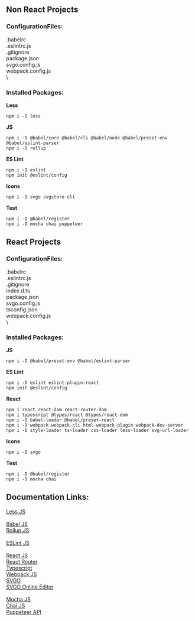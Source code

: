 ## Non React Projects
### ConfigurationFiles:
.babelrc\
.eslintrc.js\
.gitignore\
package.json\
svgo.config.js\
webpack.config.js\
\
### Installed Packages:
**Less**
```
npm i -D less
```
**JS**
```
npm i -D @babel/core @babel/cli @babel/node @babel/preset-env @babel/eslint-parser
npm i -D rollup
```
**ES Lint**
```
npm i -D eslint
npm init @eslint/config
```
**Icons**
```
npm i -D svgo svgstore-cli
```
**Test**
```
npm i -D @babel/register
npm i -D mocha chai puppeteer
```
## React Projects
### ConfigurationFiles:
.babelrc\
.eslintrc.js\
.gitignore\
index.d.ts\
package.json\
svgo.config.js\
tsconfig.json\
webpack.config.js\
\
### Installed Packages:
**JS**
```
npm i -D @babel/preset-env @babel/eslint-parser
```
**ES Lint**
```
npm i -D eslint eslint-plugin-react
npm init @eslint/config
```
**React**
```
npm i react react-dom react-router-dom
npm i typescript @types/react @types/react-dom
npm i -D babel-loader @babel/preset-react
npm i -D webpack webpack-cli html-webpack-plugin webpack-dev-server
npm i -D style-loader ts-loader css-loader less-loader svg-url-loader
```
**Icons**
```
npm i -D svgo
```
**Test**
```
npm i -D @babel/register
npm i -D mocha chai
```
## Documentation Links:
[Less JS](https://lesscss.org/usage)\
\
[Babel JS](https://babeljs.io/docs/en/options)\
[Rollup JS](https://rollupjs.org/guide/en)\
\
[ESLint JS](https://eslint.org/docs/rules)\
\
[React JS](https://reactjs.org)\
[React Router](https://reactrouter.com)\
[Typescript](https://www.typescriptlang.org)\
[Webpack JS](https://webpack.js.org/guides/)
\
[SVGO](https://github.com/svg/svgo)\
[SVGO Online Editor](https://jakearchibald.github.io/svgomg)\
\
[Mocha JS](https://mochajs.org)\
[Chai JS](https://www.chaijs.com/api)\
[Puppeteer API](https://github.com/puppeteer/puppeteer/blob/main/docs/api.md)